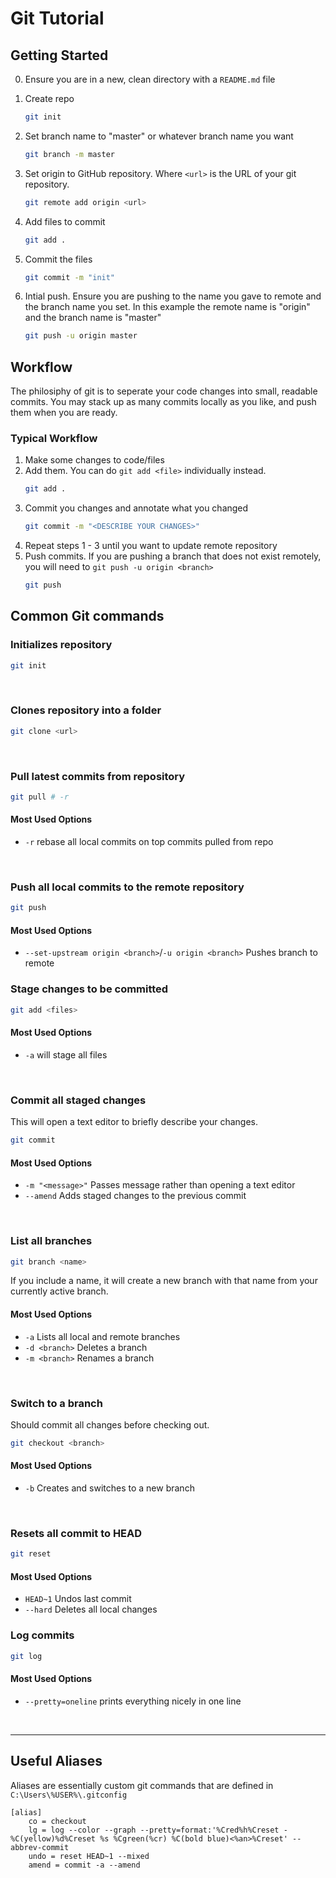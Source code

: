 # Git Tutorial

## Getting Started

0. Ensure you are in a new, clean directory with a `README.md` file

1. Create repo
    ```bash
    git init
    ```
2. Set branch name to "master" or whatever branch name you want
    ```bash
    git branch -m master
    ```
3. Set origin to GitHub repository. Where `<url>` is the URL of your git repository.
    ```bash
    git remote add origin <url>
    ```
4. Add files to commit
    ```bash
    git add .
    ```
5. Commit the files
    ```bash
    git commit -m "init"
    ```
6. Intial push. Ensure you are pushing to the name you gave to remote and the branch name you set. In this example the remote name is "origin" and the branch name is "master"
    ```bash
    git push -u origin master
    ```

## Workflow

The philosiphy of git is to seperate your code changes into small, readable commits. You may stack up as many commits locally as you like, and push them when you are ready.

### Typical Workflow

1. Make some changes to code/files
2. Add them. You can do `git add <file>` individually instead.
    ```bash
    git add . 
    ```
3. Commit you changes and annotate what you changed
    ```bash
    git commit -m "<DESCRIBE YOUR CHANGES>"
    ```
4. Repeat steps 1 - 3 until you want to update remote repository
5. Push commits. If you are pushing a branch that does not exist remotely, you will need to `git push -u origin <branch>`
    ```bash
    git push
    ```

## Common Git commands

### Initializes repository
```bash
git init
```

<br/>

### Clones repository into a folder
```bash
git clone <url>
```

<br/>

### Pull latest commits from repository
```bash
git pull # -r
```
#### Most Used Options
- `-r` rebase all local commits on top commits pulled from repo

<br/>

### Push all local commits to the remote repository
```bash
git push
```
#### Most Used Options
- `--set-upstream origin <branch>`/`-u origin <branch>` Pushes branch to remote

### Stage changes to be committed
```bash
git add <files>
```
#### Most Used Options
- `-a` will stage all files

<br/>

### Commit all staged changes
This will open a text editor to briefly describe your changes.

```bash
git commit
```
#### Most Used Options
- `-m "<message>"` Passes message rather than opening a text editor
- `--amend` Adds staged changes to the previous commit

<br/>

### List all branches
```bash
git branch <name>
```
If you include a name, it will create a new branch with that name from your currently active branch.
#### Most Used Options
- `-a` Lists all local and remote branches
- `-d <branch>` Deletes a branch
- `-m <branch>` Renames a branch

<br/>

### Switch to a branch
Should commit all changes before checking out.

```bash
git checkout <branch>
```
#### Most Used Options
- `-b` Creates and switches to a new branch

<br/>

### Resets all commit to HEAD
```bash
git reset
```
#### Most Used Options
- `HEAD~1` Undos last commit
- `--hard` Deletes all local changes

### Log commits
```bash
git log
```
#### Most Used Options
- `--pretty=oneline` prints everything nicely in one line

<br/>

---

## Useful Aliases

Aliases are essentially custom git commands that are defined in `C:\Users\%USER%\.gitconfig`

```
[alias]
    co = checkout
    lg = log --color --graph --pretty=format:'%Cred%h%Creset -%C(yellow)%d%Creset %s %Cgreen(%cr) %C(bold blue)<%an>%Creset' --abbrev-commit
    undo = reset HEAD~1 --mixed
    amend = commit -a --amend
```
